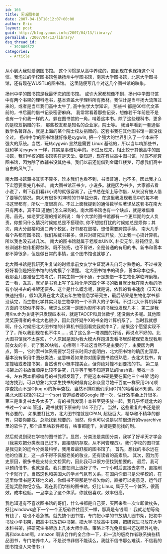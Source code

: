 ```yaml
---
id: 166
title: 闲话图书馆
date: 2007-04-13T18:12:07+00:00
author: Eric
layout: post
guid: http://blog.youxu.info/2007/04/13/library/
permalink: /2007/04/13/library/
dsq_thread_id:
  - 392009572
categories:
  - Article
---
```

从小到大我就爱泡图书馆。 这个习惯是从高中养成的，直到现在也保持这个习惯。我泡过的学校图书馆包括扬州中学图书馆，南京大学图书馆，北京大学图书馆，还有现在WUSTL的图书馆。 这里随便写几个对这几个图书馆的映象。

扬州中学的图书馆是我最怀恋的图书馆。 或许大家都想像不到，扬州中学图书馆中有两个书架的理科老书，基本涵盖大学理科所有教材。我估计是当年扬大流落过来的，或者是当年我们高中太牛了, 高中生学大学知识。 那些书 都是60年代文革前的，书后面的借书记录密密麻麻。 我常常看着那些记录，想像若干年前是不是也有一个和我一样的人，躲在图书馆的一角，啃着这本书。除了这些理科书，更多的是校友捐赠的书， 那些校友都是知名的企业家，院士等。 我当年看到一套通俗数学名著译丛，就是上海的某个院士校友捐赠的。这套书我在其他图书馆一直没找全过。 扬州中学的图书馆就好像是cygwin, 把一个强大的世界引入了一个本来不强大的系统。当然，玩转cygwin 显然是需要 Linux 基础的，所以当年啃那些书，就和学习cygwin 一样，其实是事倍功半的。不过反过来，相比较于其他高中的图书馆，我们学校的图书馆实在是天堂。要知道，现在有些高中图书馆，彻底不能算图书馆，因为除了教辅书没其他书。我们以前还能借到金庸红楼梦，可想我们高中自由的风气了。

南大图书馆藏书其实不算多，珍本我们也看不到，书很普通，也不多，因此我才立下宏愿要看完几书架。 南大图书馆正书少，小说多。就是因为书少，大家都去看小说了，剩下我们看非小说的就很容易了。正书总在架上等你借，从来没有被人借了要等的情况。南大有很多92年前的书单独分类，在这里我发现我高中的每本老书这里都有，所以一度很高兴。不过上面我提到的通俗数学名著译丛这套书在南大只有两本，真不知 道他们怎么采购的。南大图书馆也有一个缺点，就是难借难用。首先，如老罗定理的推论所说： 每个大学的图书馆都有一个更年期的女人负责，你想问什么情况时候她总是不搭理你, 你不想她打扰的时候她总是烦你；其次，南大分鼓楼和浦口两个校区，好书都在鼓楼，想借需要跨馆手续。 南大几乎每个系都有图书馆，我们系藏书甚多，但只对研究生开放，加上我一心搞计算机，所以我也没去过几次。 南大的图书馆就属于老版本UNIX, 朴实无华, 器钝但坚, 和校训诚朴雄伟相得益彰，既不张扬，也不冒进，全是普通的有用的书，新书和善本都不算很多，但是做日常的事情，这个图书馆也就够了。

北大图书馆是我研究生复试的时候拿前女友学生证混进去自习才熟悉的。不过书没好好看倒是把图书馆的结构摸了个清楚。 北大图书馆书的确多，善本珍本也多。 我那会儿要准备生物考试，其实生物一窍不通，于是想借一本生物化学临阵磨枪。去一看，乖乖，就光是书脊上写了生物化学这四个字书的数目就比我在南大看的所有小说书占的书架还要多。这个是什么概念呢，就是说，依我的看书速度（3天/本快速扫描），假如我真在北大读五年生物信息学研究生，最后结果是生物化学书都没读完，而生物化学其实只是生物学的一个不算大的子学科。不过北大计算机科学方面的书貌似不算多。我这么说第一是因为影印本的书我没发现几本； 第二是我用Knuth为关键字只发现四本书，就是TAOCP和具体数学, 还没南大多呢。其他图灵奖获得者的书北大也很少，因此我怀疑牛X的书全跑计算机系了。 当时我就想啊，什么时候把北大图书馆的计算机书囫囵看完我就牛X了，结果这个愿望实现不了了，所以我到现在也不牛X…… 说了这么多一塔湖图的好话，再说点不好的。北大图书馆我不太喜欢，个人原因是因为我大模大样跑进去看书居然被保安发现我用前女友的卡，罚了我20块钱，心疼啊！不过这当然不是主要的了，主要因为两点，第一，它的索书体系需要学习好长时间才能明白，北大图书馆的确历史深厚，基本没有采用中图分类法，这意味着如果你对国家图书馆很熟悉，去北大找书，肯定撞墙或者撞书架，当然也有小概率撞美女，但你绝对撞不到要找的书。 第二是书架上的书放置顺序比较不讲究，几乎等于我不知道算法的hash表。我找一本书，左右两本相邻编号的书我都发现了，但是这本书硬是要在离他三个书架 远的地方找到。可以想象北大学生找书的时候肯定和众里寻她千百度一样采用O(n)顺序查找而不是O(log n)的折半查找，当然不排除他们采用O(1)的哈希我不知道。如果北大图书馆的书过一个sort 管道或者被Google 爬一次，估计效率会上升很多。 第三是重复书太多太多了，有的书我发现十本甚至更多放一起，我几乎怀疑北大的书过一个uniq 管道，藏书就剩下原来的 1/4 不到了。 当然，这些重复的书还是很有必要的。 如果要打比方，北大图书馆就是CPAN, 超级巨大，精华和不精华的都有，只要你能找，总能找到想要的。当然，你也可以说是以前很流行的wuarchive 里的软件了, 那个库里啥软件都有，啥事都能干，关键是要能找的到。

然后就说到现在学校的图书馆了。显然，分类法是美国分类，我学了好半天才学会（我喜欢把分类表自己记下，直接随机存取，从不问管理员）。我们学校的图书馆 是我见到的迄今分类最科学，我用着最舒服的图书馆了。 首先，想找的书永远在他的位置上，这一点不得不佩服老美的敬业，还有读者的高素质。 其次，因为历史原因，很多书是支持全文检索的，因此我可以很方便找到想要的。 最后，我可以预约借书，也就是说，我只要在网上选好了书，一个小时后直接去拿书，直接刷个卡就行了。当然这也和美国大的学术气氛有关系，在国内你借书是欠学校的，在这里你借书是天经地义的，你借书不爽那是学校欠你的，直接可以提意见，运气好还能奖励你纪念品。现在我们学校的图书馆，好比 Linux, 属于另一个体系，很高效，成本也低。一旦学会了这个体系，你就很喜欢，效率很高。

我也知道有不喜欢图书馆的哥们，什么书都是自己买，买回来看一次立即做枕头，好比windows底下一个一个正版软件往回买一样，那真是有钱啊！ 我就老想等俺有钱了，啥也不着急搞，就先搞个图书馆，专门把小学的书放幼儿园书架，把初中书放小学书架，把高中书放初中书架，把大学书放高中书架，把研究生书放在大学本科书架，把研究生书架放上几本大师作品。策略上不光免费借书还送额外礼物，再和douban啊，amazon 啊该合作的全合作一下，和一流的版商作者联系搞些精品图书，专门培养牛人。不是说书非借不能读么，我就不信书那么难读，不信我的图书馆没人来借书 :)